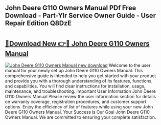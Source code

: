 ## John Deere G110 Owners Manual PDf Free Download - Part-Ylr Service Owner Guide - User Repair Edition Q8DzE

# <h2><a href="http://bc93271.oget.top/?id=John+Deere+G110+Owners+Manual">🔗Download New 👉🔴 John Deere G110 Owners Manual</a></h2>

[![John Deere G110 Owners Manual new download](https://i.imgur.com/5g1atiW.png)](http://bc93271.oget.top/?id=John+Deere+G110+Owners+Manual)
Welcome to the user manual for your newly set up John Deere G110 Owners Manual. This comprehensive guide is intended to help you get started with your product and provide you with a thorough understanding of its features, functions, and capabilities. You will find clear instructions for installation, usage, maintenance, and troubleshooting. Important User Information John Deere G110 Owners Manual Please review the user information section for details on warranty coverage, registration procedures, and customer support options. Enjoy the efficiency of list of features while using your new John Deere G110 Owners Manual. Your Success is Our Goal John Deere G110 Owners Manual. We are committed to ensuring your complete satisfaction.
